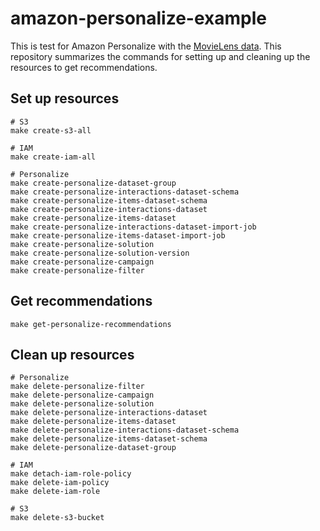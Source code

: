# amazon-personalize-example

This is test for Amazon Personalize with the [MovieLens data](https://grouplens.org/datasets/movielens/).
This repository summarizes the commands for setting up and cleaning up the resources to get recommendations.

## Set up resources

```shell
# S3
make create-s3-all

# IAM
make create-iam-all

# Personalize
make create-personalize-dataset-group
make create-personalize-interactions-dataset-schema
make create-personalize-items-dataset-schema
make create-personalize-interactions-dataset 
make create-personalize-items-dataset 
make create-personalize-interactions-dataset-import-job 
make create-personalize-items-dataset-import-job
make create-personalize-solution
make create-personalize-solution-version
make create-personalize-campaign
make create-personalize-filter
```

## Get recommendations

```shell
make get-personalize-recommendations
```

## Clean up resources

```shell
# Personalize
make delete-personalize-filter
make delete-personalize-campaign
make delete-personalize-solution
make delete-personalize-interactions-dataset
make delete-personalize-items-dataset
make delete-personalize-interactions-dataset-schema
make delete-personalize-items-dataset-schema
make delete-personalize-dataset-group

# IAM
make detach-iam-role-policy 
make delete-iam-policy
make delete-iam-role

# S3
make delete-s3-bucket
```